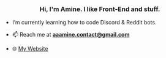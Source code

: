<h3 align="center">Hi, I'm Amine. I like Front-End and stuff.</h3>

-  I’m currently learning how to code Discord & Reddit bots.

- 📫 Reach me at **aaamine.contact@gmail.com**

- 🌐 <a href="aaamine.me">My Website</a>




